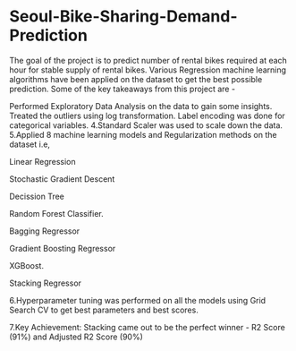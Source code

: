 # Seoul-Bike-Sharing-Demand-Prediction
The goal of the project is to predict number of rental bikes required at each hour for stable supply of rental bikes. Various Regression machine learning algorithms have been applied on the dataset to get the best possible prediction. Some of the key takeaways from this project are -

Performed Exploratory Data Analysis on the data to gain some insights.
Treated the outliers using log transformation.
Label encoding was done for categorical variables.
4.Standard Scaler was used to scale down the data.
5.Applied 8 machine learning models and Regularization methods on the dataset i.e,

Linear Regression

Stochastic Gradient Descent

Decission Tree

Random Forest Classifier.

Bagging Regressor

Gradient Boosting Regressor

XGBoost.

Stacking Regressor

6.Hyperparameter tuning was performed on all the models using Grid Search CV to get best parameters and best scores.

7.Key Achievement: Stacking came out to be the perfect winner - R2 Score (91%) and Adjusted R2 Score (90%)
